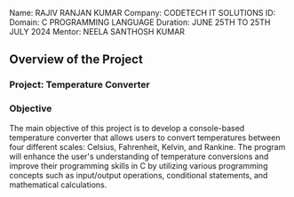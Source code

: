 Name: RAJIV RANJAN KUMAR
Company: CODETECH IT SOLUTIONS
ID:
Domain: C PROGRAMMING LANGUAGE
Duration: JUNE 25TH TO 25TH JULY 2024
Mentor:  NEELA SANTHOSH KUMAR


## Overview of the Project 

### Project: Temperature Converter

### Objective
The main objective of this project is to develop a console-based temperature converter that allows users to convert temperatures between four different scales: Celsius, Fahrenheit, Kelvin, and Rankine. The program will enhance the user's understanding of temperature conversions and improve their programming skills in C by utilizing various programming concepts such as input/output operations, conditional statements, and mathematical calculations.
